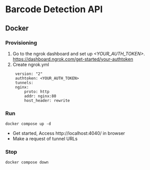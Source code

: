 # Barcode Detection API

## Docker

### Provisioning

1. Go to the ngrok dashboard and set up *<YOUR_AUTH_TOKEN>*.  
  https://dashboard.ngrok.com/get-started/your-authtoken
1. Create ngrok.yml
   ```
    version: "2"
    authtoken: <YOUR_AUTH_TOKEN>
    tunnels:
    nginx:
        proto: http
        addr: nginx:80
        host_header: rewrite
   ```

### Run

```
docker compose up -d
```

- Get started, Access http://localhost:4040/ in browser
- Make a request of tunnel URLs

### Stop

```
docker compose down
```